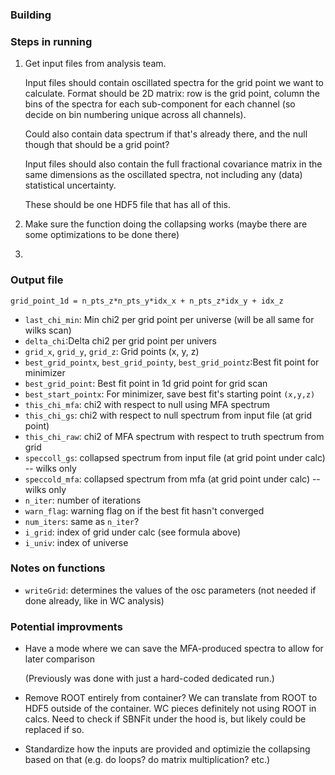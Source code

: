 ### Building

### Steps in running
1. Get input files from analysis team.

   Input files should contain oscillated spectra for the grid point we want to calculate. Format should be 2D matrix: row is the grid point, column the bins of the spectra for each sub-component for each channel (so decide on bin numbering unique across all channels).

   Could also contain data spectrum if that's already there, and the null though that should be a grid point?
   
   Input files should also contain the full fractional covariance matrix in the same dimensions as the oscillated spectra, not including any (data) statistical uncertainty.

   These should be one HDF5 file that has all of this.   
2. Make sure the function doing the collapsing works (maybe there are some optimizations to be done there)
3. 


### Output file
`grid_point_1d = n_pts_z*n_pts_y*idx_x + n_pts_z*idx_y + idx_z`

  * `last_chi_min`: Min chi2 per grid point per universe (will be all same for wilks scan)
  * `delta_chi`:Delta chi2 per grid point per univers
  * `grid_x`, `grid_y`, `grid_z`: Grid points (x, y, z)
  * `best_grid_pointx`, `best_grid_pointy`, `best_grid_pointz`:Best fit point for minimizer
  * `best_grid_point`: Best fit point in 1d grid point for grid scan
  * `best_start_pointx`: For minimizer, save best fit's starting point `(x,y,z)`
  * `this_chi_mfa`: chi2 with respect to null using MFA spectrum
  * `this_chi_gs`: chi2 with respect to null spectrum from input file (at grid point)
  * `this_chi_raw`: chi2 of MFA spectrum with respect to truth spectrum from grid
  * `speccoll_gs`: collapsed spectrum from input file (at grid point under calc) -- wilks only
  * `speccold_mfa`: collapsed spectrum from mfa (at grid point under calc) -- wilks only
  * `n_iter`: number of iterations
  * `warn_flag`: warning flag on if the best fit hasn't converged
  * `num_iters`: same as `n_iter`?
  * `i_grid`: index of grid under calc (see formula above)
  * `i_univ`: index of universe

### Notes on functions 
  * `writeGrid`: determines the values of the osc parameters (not needed if done already, like in WC analysis)

### Potential improvments
  * Have a mode where we can save the MFA-produced spectra to allow for later comparison
    
    (Previously was done with just a hard-coded dedicated run.)
  * Remove ROOT entirely from container? We can translate from ROOT to HDF5 outside of the container. WC pieces definitely not using ROOT in calcs. Need to check if SBNFit under the hood is, but likely could be replaced if so.
  * Standardize how the inputs are provided and optimizie the collapsing based on that (e.g. do loops? do matrix multiplication? etc.)
